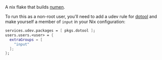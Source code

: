 A nix flake that builds [numen](https://git.sr.ht/~geb/numen).

To run this as a non-root user, you'll need to add a udev rule for
[dotool](https://git.sr.ht/~geb/dotool) and make yourself a member of `input` in
your Nix configuration:

```nix
services.udev.packages = [ pkgs.dotool ];
users.users.<user> = {
  extraGroups = [
    "input"
  ];
};
```
